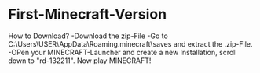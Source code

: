 # First-Minecraft-Version
How to Download?
-Download the zip-File
-Go to C:\Users\USER\AppData\Roaming\.minecraft\saves  and extract the .zip-File.
-OPen your MINECRAFT-Launcher and create a new Installation, scroll down to "rd-132211". Now play MINECRAFT!
